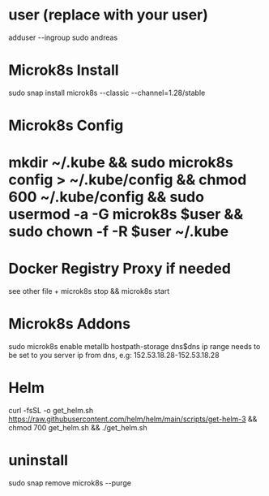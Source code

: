 # user (replace with your user)
adduser --ingroup sudo andreas

# Microk8s Install
sudo snap install microk8s --classic --channel=1.28/stable

# Microk8s Config
# mkdir ~/.kube && sudo microk8s config > ~/.kube/config && chmod 600 ~/.kube/config && sudo usermod -a -G microk8s $user && sudo chown -f -R $user ~/.kube

# Docker Registry Proxy if needed
see other file + microk8s stop && microk8s start

# Microk8s Addons
sudo microk8s enable metallb hostpath-storage dns$dns
ip range needs to be set to you server ip from dns, e.g: 152.53.18.28-152.53.18.28

# Helm
curl -fsSL -o get_helm.sh https://raw.githubusercontent.com/helm/helm/main/scripts/get-helm-3 && chmod 700 get_helm.sh && ./get_helm.sh

# uninstall
sudo snap remove microk8s --purge